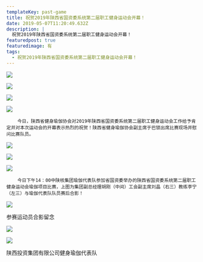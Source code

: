 ```yaml
---
templateKey: past-game
title: 祝贺2019年陕西省国资委系统第二届职工健身运动会开幕！
date: 2019-05-07T11:20:49.632Z
description: |
  祝贺2019年陕西省国资委系统第二届职工健身运动会开幕！
featuredpost: true
featuredimage: 有
tags:
  - 祝贺2019年陕西省国资委系统第二届职工健身运动会开幕！
---
```



 

![](https://demotry.oss-cn-beijing.aliyuncs.com/%E7%A5%9D%E8%B4%BA2019%E5%B9%B4%E9%99%95%E8%A5%BF%E7%9C%81%E5%9B%BD%E8%B5%84%E5%A7%94%E7%B3%BB%E7%BB%9F%E7%AC%AC%E4%BA%8C%E5%B1%8A%E8%81%8C%E5%B7%A5%E5%81%A5%E8%BA%AB%E8%BF%90%E5%8A%A8%E4%BC%9A%E5%BC%80%E5%B9%95%EF%BC%81/1.jpg)

![](https://demotry.oss-cn-beijing.aliyuncs.com/%E7%A5%9D%E8%B4%BA2019%E5%B9%B4%E9%99%95%E8%A5%BF%E7%9C%81%E5%9B%BD%E8%B5%84%E5%A7%94%E7%B3%BB%E7%BB%9F%E7%AC%AC%E4%BA%8C%E5%B1%8A%E8%81%8C%E5%B7%A5%E5%81%A5%E8%BA%AB%E8%BF%90%E5%8A%A8%E4%BC%9A%E5%BC%80%E5%B9%95%EF%BC%81/2.jpg)

![](https://demotry.oss-cn-beijing.aliyuncs.com/%E7%A5%9D%E8%B4%BA2019%E5%B9%B4%E9%99%95%E8%A5%BF%E7%9C%81%E5%9B%BD%E8%B5%84%E5%A7%94%E7%B3%BB%E7%BB%9F%E7%AC%AC%E4%BA%8C%E5%B1%8A%E8%81%8C%E5%B7%A5%E5%81%A5%E8%BA%AB%E8%BF%90%E5%8A%A8%E4%BC%9A%E5%BC%80%E5%B9%95%EF%BC%81/3.jpg)

![](https://demotry.oss-cn-beijing.aliyuncs.com/%E7%A5%9D%E8%B4%BA2019%E5%B9%B4%E9%99%95%E8%A5%BF%E7%9C%81%E5%9B%BD%E8%B5%84%E5%A7%94%E7%B3%BB%E7%BB%9F%E7%AC%AC%E4%BA%8C%E5%B1%8A%E8%81%8C%E5%B7%A5%E5%81%A5%E8%BA%AB%E8%BF%90%E5%8A%A8%E4%BC%9A%E5%BC%80%E5%B9%95%EF%BC%81/4.jpg)

        今日，陕西省健身瑜伽协会对2019年陕西省国资委系统第二届职工健身运动会工作给予肯定并对本次运动会的开幕表示热烈的祝贺！陕西省健身瑜伽协会副主席于巴锁出席比赛现场并慰问比赛队员。

![](https://demotry.oss-cn-beijing.aliyuncs.com/%E7%A5%9D%E8%B4%BA2019%E5%B9%B4%E9%99%95%E8%A5%BF%E7%9C%81%E5%9B%BD%E8%B5%84%E5%A7%94%E7%B3%BB%E7%BB%9F%E7%AC%AC%E4%BA%8C%E5%B1%8A%E8%81%8C%E5%B7%A5%E5%81%A5%E8%BA%AB%E8%BF%90%E5%8A%A8%E4%BC%9A%E5%BC%80%E5%B9%95%EF%BC%81/5.jpg)

![](https://demotry.oss-cn-beijing.aliyuncs.com/%E7%A5%9D%E8%B4%BA2019%E5%B9%B4%E9%99%95%E8%A5%BF%E7%9C%81%E5%9B%BD%E8%B5%84%E5%A7%94%E7%B3%BB%E7%BB%9F%E7%AC%AC%E4%BA%8C%E5%B1%8A%E8%81%8C%E5%B7%A5%E5%81%A5%E8%BA%AB%E8%BF%90%E5%8A%A8%E4%BC%9A%E5%BC%80%E5%B9%95%EF%BC%81/6.jpg)

![](https://demotry.oss-cn-beijing.aliyuncs.com/%E7%A5%9D%E8%B4%BA2019%E5%B9%B4%E9%99%95%E8%A5%BF%E7%9C%81%E5%9B%BD%E8%B5%84%E5%A7%94%E7%B3%BB%E7%BB%9F%E7%AC%AC%E4%BA%8C%E5%B1%8A%E8%81%8C%E5%B7%A5%E5%81%A5%E8%BA%AB%E8%BF%90%E5%8A%A8%E4%BC%9A%E5%BC%80%E5%B9%95%EF%BC%81/7.jpg)

        今日下午14：00中陕核集团瑜伽代表队参加省国资委举办的陕西省国资委系统第二届职工健身运动会瑜伽项目比赛，上图为集团副总经理胡刚（中间）工会副主席刘晶（右三）教练李宁（左三）与瑜伽代表队队员赛后合影！

![](https://demotry.oss-cn-beijing.aliyuncs.com/%E7%A5%9D%E8%B4%BA2019%E5%B9%B4%E9%99%95%E8%A5%BF%E7%9C%81%E5%9B%BD%E8%B5%84%E5%A7%94%E7%B3%BB%E7%BB%9F%E7%AC%AC%E4%BA%8C%E5%B1%8A%E8%81%8C%E5%B7%A5%E5%81%A5%E8%BA%AB%E8%BF%90%E5%8A%A8%E4%BC%9A%E5%BC%80%E5%B9%95%EF%BC%81/8.jpg)

参赛运动员合影留念

![](https://demotry.oss-cn-beijing.aliyuncs.com/%E7%A5%9D%E8%B4%BA2019%E5%B9%B4%E9%99%95%E8%A5%BF%E7%9C%81%E5%9B%BD%E8%B5%84%E5%A7%94%E7%B3%BB%E7%BB%9F%E7%AC%AC%E4%BA%8C%E5%B1%8A%E8%81%8C%E5%B7%A5%E5%81%A5%E8%BA%AB%E8%BF%90%E5%8A%A8%E4%BC%9A%E5%BC%80%E5%B9%95%EF%BC%81/9.jpg)

![](https://demotry.oss-cn-beijing.aliyuncs.com/%E7%A5%9D%E8%B4%BA2019%E5%B9%B4%E9%99%95%E8%A5%BF%E7%9C%81%E5%9B%BD%E8%B5%84%E5%A7%94%E7%B3%BB%E7%BB%9F%E7%AC%AC%E4%BA%8C%E5%B1%8A%E8%81%8C%E5%B7%A5%E5%81%A5%E8%BA%AB%E8%BF%90%E5%8A%A8%E4%BC%9A%E5%BC%80%E5%B9%95%EF%BC%81/10.jpg)

陕西投资集团有限公司健身瑜伽代表队